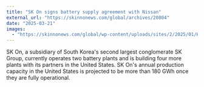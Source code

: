 ```yaml
---
title: "SK On signs battery supply agreement with Nissan"
external_url: "https://skinnonews.com/global/archives/20804"
date: "2025-03-21"
images:
  - "https://skinnonews.com/global/wp-content/uploads/sites/2/2025/01/KakaoTalk_20231114_095220905_03.jpg"
---
```


SK On, a subsidiary of South Korea's second largest conglomerate SK Group, currently operates two battery plants and is building four more plants with its partners in the United States. SK On's annual production capacity in the United States is projected to be more than 180 GWh once they are fully operational.